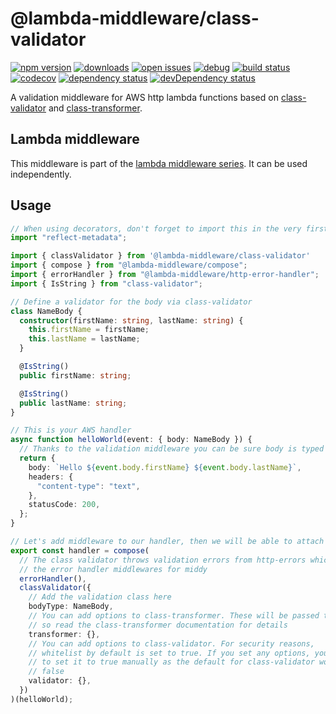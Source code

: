 # @lambda-middleware/class-validator

[![npm version](https://badge.fury.io/js/%40lambda-middleware%2Fclass-validator.svg)](https://npmjs.org/package/@lambda-middleware/class-validator)
[![downloads](https://img.shields.io/npm/dw/%40lambda-middleware%2Fclass-validator.svg)](https://npmjs.org/package/@lambda-middleware/class-validator)
[![open issues](https://img.shields.io/github/issues-raw/dbartholomae/lambda-middleware.svg)](https://github.com/dbartholomae/lambda-middleware/issues)
[![debug](https://img.shields.io/badge/debug-blue.svg)](https://github.com/visionmedia/debug#readme)
[![build status](https://github.com/dbartholomae/lambda-middleware/workflows/.github/workflows/build.yml/badge.svg?branch=main)](https://github.com/dbartholomae/lambda-middleware/actions?query=workflow%3A.github%2Fworkflows%2Fbuild.yml)
[![codecov](https://codecov.io/gh/dbartholomae/lambda-middleware/branch/main/graph/badge.svg)](https://codecov.io/gh/dbartholomae/lambda-middleware)
[![dependency status](https://david-dm.org/dbartholomae/lambda-middleware.svg?theme=shields.io)](https://david-dm.org/dbartholomae/lambda-middleware)
[![devDependency status](https://david-dm.org/dbartholomae/lambda-middleware/dev-status.svg)](https://david-dm.org/dbartholomae/lambda-middleware?type=dev)

A validation middleware for AWS http lambda functions based on [class-validator](https://github.com/typestack/class-validator) and [class-transformer](https://github.com/typestack/class-transformer).

## Lambda middleware

This middleware is part of the [lambda middleware series](https://dbartholomae.github.io/lambda-middleware/). It can be used independently.

## Usage

```typescript
// When using decorators, don't forget to import this in the very first line of code
import "reflect-metadata";

import { classValidator } from '@lambda-middleware/class-validator'
import { compose } from "@lambda-middleware/compose";
import { errorHandler } from "@lambda-middleware/http-error-handler";
import { IsString } from "class-validator";

// Define a validator for the body via class-validator
class NameBody {
  constructor(firstName: string, lastName: string) {
    this.firstName = firstName;
    this.lastName = lastName;
  }

  @IsString()
  public firstName: string;

  @IsString()
  public lastName: string;
}

// This is your AWS handler
async function helloWorld(event: { body: NameBody }) {
  // Thanks to the validation middleware you can be sure body is typed correctly
  return {
    body: `Hello ${event.body.firstName} ${event.body.lastName}`,
    headers: {
      "content-type": "text",
    },
    statusCode: 200,
  };
}

// Let's add middleware to our handler, then we will be able to attach middlewares to it
export const handler = compose(
  // The class validator throws validation errors from http-errors which are compatible with
  // the error handler middlewares for middy
  errorHandler(),
  classValidator({
    // Add the validation class here
    bodyType: NameBody,
    // You can add options to class-transformer. These will be passed through,
    // so read the class-transformer documentation for details
    transformer: {},
    // You can add options to class-validator. For security reasons,
    // whitelist by default is set to true. If you set any options, you have
    // to set it to true manually as the default for class-validator would be
    // false
    validator: {},
  })
)(helloWorld);
```

